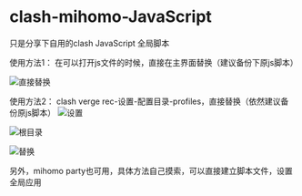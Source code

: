 # clash-mihomo-JavaScript
只是分享下自用的clash JavaScript 全局脚本

使用方法1：
在可以打开js文件的时候，直接在主界面替换（建议备份下原js脚本）


![直接替换](https://github.com/user-attachments/assets/5ee17ff7-95ea-4f21-b4d5-412286996d30)


使用方法2：
clash verge rec-设置-配置目录-profiles，直接替换（依然建议备份原js脚本）
![设置](https://github.com/user-attachments/assets/a8cdb104-3de3-431d-be0f-271405e0018f)


![根目录](https://github.com/user-attachments/assets/090736a7-31c0-476a-885e-e2197fd5d8e3)


![替换](https://github.com/user-attachments/assets/6ec9564d-c70c-4b4f-ba9d-332491e433e8)


另外，mihomo party也可用，具体方法自己摸索，可以直接建立脚本文件，设置全局应用
